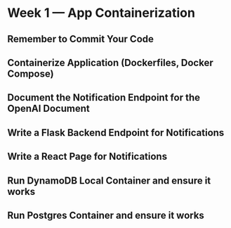# Week 1 — App Containerization


## Remember to Commit Your Code



## Containerize Application (Dockerfiles, Docker Compose)
## Document the Notification Endpoint for the OpenAI Document	
## Write a Flask Backend Endpoint for Notifications
## Write a React Page for Notifications	
## Run DynamoDB Local Container and ensure it works	
## Run Postgres Container and ensure it works
